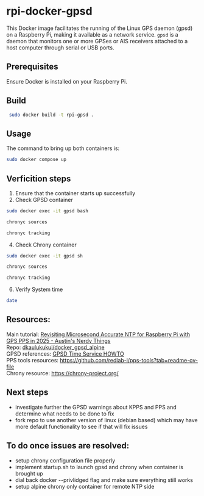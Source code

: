 # rpi-docker-gpsd

This Docker image facilitates the running of the Linux GPS daemon (gpsd) on a 
Raspberry Pi, making it available as a network service. `gpsd` is a daemon 
that monitors one or more GPSes or AIS receivers attached to a host computer 
through serial or USB ports.


## Prerequisites

Ensure Docker is installed on your Raspberry Pi.

## Build

```bash 
 sudo docker build -t rpi-gpsd .
```


## Usage

The command to bring up both containers is:

```bash 
sudo docker compose up 
```

## Verficition steps

1. Ensure that the container starts up successfully
2. Check GPSD container

```bash 
sudo docker exec -it gpsd bash

chronyc sources

chronyc tracking
```

4. Check Chrony container

```bash 
sudo docker exec -it gpsd sh

chronyc sources

chronyc tracking
```

6. Verify System time

```bash 
date
```


## Resources: 


Main tutorial:  [Revisiting Microsecond Accurate NTP for Raspberry Pi with GPS PPS in 2025 - Austin's Nerdy Things](https://austinsnerdythings.com/2025/02/14/revisiting-microsecond-accurate-ntp-for-raspberry-pi-with-gps-pps-in-2025/) <br>
Repo:  [dkaulukukui/docker_gpsd_alpine](https://github.com/dkaulukukui/docker_gpsd_alpine) <br>
GPSD references:  [GPSD Time Service HOWTO](https://gpsd.gitlab.io/gpsd/gpsd-time-service-howto.html) <br>
PPS tools resources: https://github.com/redlab-i/pps-tools?tab=readme-ov-file <br>
Chrony resource: https://chrony-project.org/ <br>
	
			

## Next steps

- investigate further the GPSD warnings about KPPS and PPS and determine what needs to be done to fix
- fork repo to use another version of linux (debian based) which may have more default functionality to see if that will fix issues

## To do once issues are resolved: 
- setup chrony configuration file properly
- implement startup.sh to launch gpsd and chrony when container is brought up
- dial back docker --privlidged flag and make sure everything still works
- setup alpine chrony only container for remote NTP side


